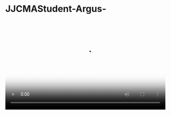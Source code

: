 # JJCMAStudent-Argus-
<video width="500" height="281" poster="https://www.dhs.gov/medialibrary-assets/assets/videos/thumbs/15_0824_opa_psa-30sec.jpg" preload="metadata" data-able-player="data-able-player" playsinline="playsinline" controls="controls" >
            <source type="video/mp4" original content_type="video/mp4" url="https://www.dhs.gov/medialibrary-assets/assets/videos/f46df045-9c86-4bc1-8ae1-adcc06fb204e/15_0824_opa_psa-30sec.mp4" size="11850180" src="https://www.dhs.gov/medialibrary-assets/assets/videos/f46df045-9c86-4bc1-8ae1-adcc06fb204e/15_0824_opa_psa-30sec.mp4" />

                <track type="text/vtt" kind="captions" close_caption_url="https://www.dhs.gov/medialibrary-assets/assets/videos/captions/15_0824_opa-psa-30sec-en.vtt" srclang="en" label="English" src="https://www.dhs.gov/medialibrary-assets/assets/videos/captions/15_0824_opa-psa-30sec-en.vtt" />

        </video>

<p style="font:sans-serif; font-size:11px; font-style: italic;"><a href="/medialibrary/assets/videos/53937">View in Media Library</a> </p>
<div class="badge-base LI-profile-badge" data-locale="en_US" data-size="medium" data-theme="light" data-type="VERTICAL" data-vanity="michell-argus" data-version="v1"><a class="badge-base__link LI-simple-link" href="https://www.linkedin.com/in/michell-argus?trk=profile-badge">Michell Argus</a></div><<[IMG_3810](https://github.com/Michellargus/JJCMAStudent-Argus-/assets/145491670/4203f403-a325-4c85-9405-90e8ff361abc)

  
![IMG_3810](https://github.com/Michellargus/JJCMAStudent-Argus-/assets/145491670/dd0cee36-c723-4994-93ce-4224875e8e6c)




